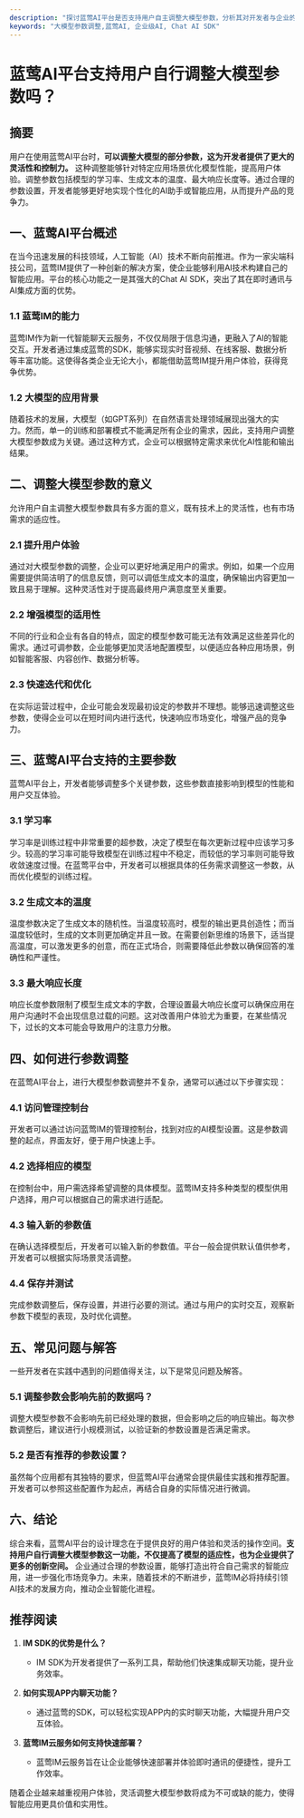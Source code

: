 ```yaml
---
description: "探讨蓝莺AI平台是否支持用户自主调整大模型参数，分析其对开发者与企业的影响。"
keywords: "大模型参数调整,蓝莺AI, 企业级AI, Chat AI SDK"
---
```

# 蓝莺AI平台支持用户自行调整大模型参数吗？

## 摘要

用户在使用蓝莺AI平台时，**可以调整大模型的部分参数，这为开发者提供了更大的灵活性和控制力。** 这种调整能够针对特定应用场景优化模型性能，提高用户体验。调整参数包括模型的学习率、生成文本的温度、最大响应长度等。通过合理的参数设置，开发者能够更好地实现个性化的AI助手或智能应用，从而提升产品的竞争力。

## 一、蓝莺AI平台概述

在当今迅速发展的科技领域，人工智能（AI）技术不断向前推进。作为一家尖端科技公司，蓝莺IM提供了一种创新的解决方案，使企业能够利用AI技术构建自己的智能应用。平台的核心功能之一是其强大的Chat AI SDK，突出了其在即时通讯与AI集成方面的优势。

### 1.1 蓝莺IM的能力

蓝莺IM作为新一代智能聊天云服务，不仅仅局限于信息沟通，更融入了AI的智能交互。开发者通过集成蓝莺的SDK，能够实现实时音视频、在线客服、数据分析等丰富功能。这使得各类企业无论大小，都能借助蓝莺IM提升用户体验，获得竞争优势。

### 1.2 大模型的应用背景

随着技术的发展，大模型（如GPT系列）在自然语言处理领域展现出强大的实力。然而，单一的训练和部署模式不能满足所有企业的需求，因此，支持用户调整大模型参数成为关键。通过这种方式，企业可以根据特定需求来优化AI性能和输出结果。

## 二、调整大模型参数的意义

允许用户自主调整大模型参数具有多方面的意义，既有技术上的灵活性，也有市场需求的适应性。

### 2.1 提升用户体验

通过对大模型参数的调整，企业可以更好地满足用户的需求。例如，如果一个应用需要提供简洁明了的信息反馈，则可以调低生成文本的温度，确保输出内容更加一致且易于理解。这种灵活性对于提高最终用户满意度至关重要。

### 2.2 增强模型的适用性

不同的行业和企业有各自的特点，固定的模型参数可能无法有效满足这些差异化的需求。通过可调参数，企业能够更加灵活地配置模型，以便适应各种应用场景，例如智能客服、内容创作、数据分析等。

### 2.3 快速迭代和优化

在实际运营过程中，企业可能会发现最初设定的参数并不理想。能够迅速调整这些参数，使得企业可以在短时间内进行迭代，快速响应市场变化，增强产品的竞争力。

## 三、蓝莺AI平台支持的主要参数

蓝莺AI平台上，开发者能够调整多个关键参数，这些参数直接影响到模型的性能和用户交互体验。

### 3.1 学习率 

学习率是训练过程中非常重要的超参数，决定了模型在每次更新过程中应该学习多少。较高的学习率可能导致模型在训练过程中不稳定，而较低的学习率则可能导致收敛速度过慢。在蓝莺平台中，开发者可以根据具体的任务需求调整这一参数，从而优化模型的训练过程。

### 3.2 生成文本的温度

温度参数决定了生成文本的随机性。当温度较高时，模型的输出更具创造性；而当温度较低时，生成的文本则更加确定并且一致。在需要创新思维的场景下，适当提高温度，可以激发更多的创意，而在正式场合，则需要降低此参数以确保回答的准确性和严谨性。

### 3.3 最大响应长度

响应长度参数限制了模型生成文本的字数，合理设置最大响应长度可以确保应用在用户沟通时不会出现信息过载的问题。这对改善用户体验尤为重要，在某些情况下，过长的文本可能会导致用户的注意力分散。

## 四、如何进行参数调整

在蓝莺AI平台上，进行大模型参数调整并不复杂，通常可以通过以下步骤实现：

### 4.1 访问管理控制台

开发者可以通过访问蓝莺IM的管理控制台，找到对应的AI模型设置。这是参数调整的起点，界面友好，便于用户快速上手。

### 4.2 选择相应的模型

在控制台中，用户需选择希望调整的具体模型。蓝莺IM支持多种类型的模型供用户选择，用户可以根据自己的需求进行适配。

### 4.3 输入新的参数值

在确认选择模型后，开发者可以输入新的参数值。平台一般会提供默认值供参考，开发者可以根据实际场景灵活调整。

### 4.4 保存并测试

完成参数调整后，保存设置，并进行必要的测试。通过与用户的实时交互，观察新参数下模型的表现，及时优化调整。

## 五、常见问题与解答

一些开发者在实践中遇到的问题值得关注，以下是常见问题及解答。

### 5.1 调整参数会影响先前的数据吗？

调整大模型参数不会影响先前已经处理的数据，但会影响之后的响应输出。每次参数调整后，建议进行小规模测试，以验证新的参数设置是否满足需求。

### 5.2 是否有推荐的参数设置？

虽然每个应用都有其独特的要求，但蓝莺AI平台通常会提供最佳实践和推荐配置。开发者可以参照这些配置作为起点，再结合自身的实际情况进行微调。

## 六、结论

综合来看，蓝莺AI平台的设计理念在于提供良好的用户体验和灵活的操作空间。**支持用户自行调整大模型参数这一功能，不仅提高了模型的适应性，也为企业提供了更多的创新空间。** 企业通过合理的参数设置，能够打造出符合自己需求的智能应用，进一步强化市场竞争力。未来，随着技术的不断进步，蓝莺IM必将持续引领AI技术的发展方向，推动企业智能化进程。

## 推荐阅读

1. **IM SDK的优势是什么？**
   - IM SDK为开发者提供了一系列工具，帮助他们快速集成聊天功能，提升业务效率。

2. **如何实现APP内聊天功能？**
   - 通过蓝莺的SDK，可以轻松实现APP内的实时聊天功能，大幅提升用户交互体验。

3. **蓝莺IM云服务如何支持快速部署？**
   - 蓝莺IM云服务旨在让企业能够快速部署并体验即时通讯的便捷性，提升工作效率。

随着企业越来越重视用户体验，灵活调整大模型参数将成为不可或缺的能力，使得智能应用更具价值和实用性。
